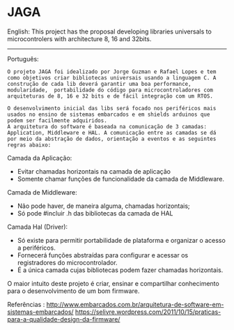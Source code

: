 #   JAGA
English:
This project has the proposal developing libraries universals to  microcontrolers with architecture 8, 16 and 32bits.

-------------------------------------------------------------------------------------------------------------------
Português:

	O projeto JAGA foi idealizado por Jorge Guzman e Rafael Lopes e tem como objetivos criar bibliotecas universais usando a linguagem C. A construção de cada lib deverá garantir uma boa performance, modularidade,  portabilidade do código para microcontroladores com arquiteturas de 8, 16 e 32 bits e de fácil integração com um RTOS.

	O desenvolvimento inicial das libs será focado nos periféricos mais usados no ensino de sistemas embarcados e em shields arduinos que podem ser facilmente adquiridos.  
	A arquitetura do software é baseada na comunicação de 3 camadas: Application, Middleware e HAL. A comunicação entre as camadas se dá por meio da abstração de dados, orientação a eventos e as seguintes regras abaixo:

Camada da Aplicação:
- Evitar chamadas horizontais na camada de aplicação 
- Somente chamar funções de funcionalidade da camada de Middleware.

Camada de Middleware:
- Não pode haver, de maneira alguma, chamadas horizontais;
- Só pode #incluir .h das bibliotecas da camada de HAL

Camada Hal (Driver):
- Só existe para permitir portabilidade de plataforma e organizar o acesso a periféricos.
- Fornecerá funções abstraídas para configurar e acessar os registradores do microcontrolador.
- É a única camada cujas bibliotecas podem fazer chamadas horizontais.

O maior intuito deste projeto é criar, ensinar e compartilhar conhecimento para o desenvolvimento de um bom firmware.

Referências :
http://www.embarcados.com.br/arquitetura-de-software-em-sistemas-embarcados/
https://selivre.wordpress.com/2011/10/15/praticas-para-a-qualidade-design-da-firmware/
